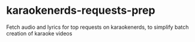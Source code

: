 # karaokenerds-requests-prep
Fetch audio and lyrics for top requests on karaokenerds, to simplify batch creation of karaoke videos
